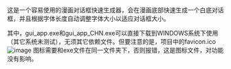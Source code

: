 这是一个容易使用的漫画对话框快速生成器，会在漫画底部快速生成一个白底对话框，并且根据字体长度自动调整字体大小以适应对话框大小。

其中，gui_app.exe和gui_app_CHN.exe可以直接下载到WINDOWS系统下使用（其它系统未测试），无须其它依赖文件。但要注意的是，项目中的favicon.ico![image](https://github.com/monorio/EasyComicDialogBox/assets/39545032/67a4f19e-1824-48fd-b9e3-1f5e92f6a73f) 图标需要和exe文件在同一文件夹下，否则报错，这是图标文件，对功能没有影响。
